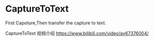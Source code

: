 # CaptureToText
First Capoture,Then transfer the capture to text.

CaptureToText 视频介绍
https://www.bilibili.com/video/av67376004/
